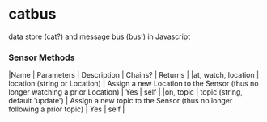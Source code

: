 # catbus
data store (cat?) and message bus (bus!) in Javascript


### Sensor Methods

|Name | Parameters | Description | Chains? | Returns |
|at, watch, location | location (string or Location) | Assign a new Location to the Sensor (thus no longer watching a prior Location)  | Yes | self |
|on, topic | topic (string, default 'update') | Assign a new topic to the Sensor (thus no longer following a prior topic) | Yes | self |

